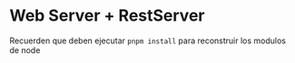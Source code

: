 # Web Server + RestServer

Recuerden que deben ejecutar ```pnpm install``` para reconstruir los modulos de node